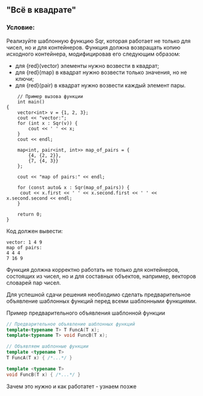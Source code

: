 ## "Всё в квадрате"
### Условие:
Реализуйте шаблонную функцию Sqr, которая работает не только для чисел, но и для контейнеров. Функция должна возвращать копию исходного контейнера, модифицировав его следующим образом:
* для {red}(vector) элементы нужно возвести в квадрат;
* для {red}(map) в квадрат нужно возвести только значения, но не ключи;
* для {red}(pair) в квадрат нужно возвести каждый элемент пары.

```С++
    // Пример вызова функции
    int main()
{
    vector<int> v = {1, 2, 3};
    cout << "vector:";
    for (int x : Sqr(v)) {
        cout << ' ' << x;
    }
    cout << endl;
    
    map<int, pair<int, int>> map_of_pairs = {
        {4, {2, 2}},
        {7, {4, 3}}
    };
    
    cout << "map of pairs:" << endl;
    
    for (const auto& x : Sqr(map_of_pairs)) {
     cout << x.first << ' ' << x.second.first << ' ' << x.second.second << endl;
    }

    return 0;
}
```

Код должен вывести:

```
vector: 1 4 9
map of pairs:
4 4 4
7 16 9

```

Функция должна корректно работать не только для контейнеров, состоящих из чисел, но и для составных объектов, например, векторов словарей пар чисел.

Для успешной сдачи решения необходимо сделать предварительное объявление шаблонных функций перед всеми шаблонными функциями.

Пример предварительного объявления шаблонной функции
```C++
// Предварительное объявление шаблонных функций
template<typename T> T FuncA(T x);
template<typename T> void FuncB(T x);

// Объявляем шаблонные функции
template <typename T>
T FuncA(T x) { /*...*/ }

template <typename T>
void FuncB(T x) { /*...*/ }

```
Зачем это нужно и как работатет - узнаем позже